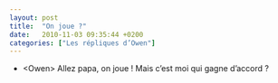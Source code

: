 ```yaml
---
layout: post
title:  "On joue ?"
date:   2010-11-03 09:35:44 +0200
categories: ["Les répliques d’Owen"]
---
```


-   \<Owen\> Allez papa, on joue ! Mais c’est moi qui gagne d’accord ?
